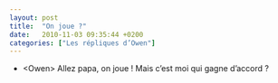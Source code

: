 ```yaml
---
layout: post
title:  "On joue ?"
date:   2010-11-03 09:35:44 +0200
categories: ["Les répliques d’Owen"]
---
```


-   \<Owen\> Allez papa, on joue ! Mais c’est moi qui gagne d’accord ?
